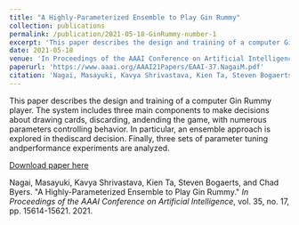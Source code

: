 ```yaml
---
title: "A Highly-Parameterized Ensemble to Play Gin Rummy"
collection: publications
permalink: /publication/2021-05-18-GinRummy-number-1
excerpt: 'This paper describes the design and training of a computer Gin Rummy player. The system includes three main components to make decisions about drawing cards, discarding, andending the game, with numerous parameters controlling behavior. In particular, an ensemble approach is explored in thediscard decision. Finally, three sets of parameter tuning andperformance experiments are analyzed.'
date: 2021-05-18
venue: 'In Proceedings of the AAAI Conference on Artificial Intelligence'
paperurl: 'https://www.aaai.org/AAAI21Papers/EAAI-37.NagaiM.pdf'
citation: 'Nagai, Masayuki, Kavya Shrivastava, Kien Ta, Steven Bogaerts, and Chad Byers. "A Highly-Parameterized Ensemble to Play Gin Rummy." <i>In Proceedings of the AAAI Conference on Artificial Intelligence</i>, vol. 35, no. 17, pp. 15614-15621. 2021.'
---
```

This paper describes the design and training of a computer Gin Rummy player. The system includes three main components to make decisions about drawing cards, discarding, andending the game, with numerous parameters controlling behavior. In particular, an ensemble approach is explored in thediscard decision. Finally, three sets of parameter tuning andperformance experiments are analyzed.

[Download paper here](https://www.aaai.org/AAAI21Papers/EAAI-37.NagaiM.pdf)

Nagai, Masayuki, Kavya Shrivastava, Kien Ta, Steven Bogaerts, and Chad Byers. "A Highly-Parameterized Ensemble to Play Gin Rummy." <i>In Proceedings of the AAAI Conference on Artificial Intelligence</i>, vol. 35, no. 17, pp. 15614-15621. 2021.
